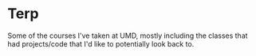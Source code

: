 # Terp

Some of the courses I've taken at UMD, mostly including the classes that had projects/code that I'd like to potentially look back to.

